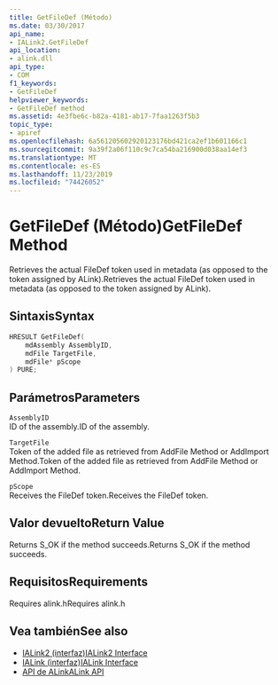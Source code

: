 ```yaml
---
title: GetFileDef (Método)
ms.date: 03/30/2017
api_name:
- IALink2.GetFileDef
api_location:
- alink.dll
api_type:
- COM
f1_keywords:
- GetFileDef
helpviewer_keywords:
- GetFileDef method
ms.assetid: 4e3fbe6c-b82a-4181-ab17-7faa1263f5b3
topic_type:
- apiref
ms.openlocfilehash: 6a561205602920123176bd421ca2ef1b601166c1
ms.sourcegitcommit: 9a39f2a06f110c9c7ca54ba216900d038aa14ef3
ms.translationtype: MT
ms.contentlocale: es-ES
ms.lasthandoff: 11/23/2019
ms.locfileid: "74426052"
---
```

# <a name="getfiledef-method"></a><span data-ttu-id="11812-102">GetFileDef (Método)</span><span class="sxs-lookup"><span data-stu-id="11812-102">GetFileDef Method</span></span>
<span data-ttu-id="11812-103">Retrieves the actual FileDef token used in metadata (as opposed to the token assigned by ALink).</span><span class="sxs-lookup"><span data-stu-id="11812-103">Retrieves the actual FileDef token used in metadata (as opposed to the token assigned by ALink).</span></span>  
  
## <a name="syntax"></a><span data-ttu-id="11812-104">Sintaxis</span><span class="sxs-lookup"><span data-stu-id="11812-104">Syntax</span></span>  
  
```cpp  
HRESULT GetFileDef(  
    mdAssembly AssemblyID,  
    mdFile TargetFile,  
    mdFile* pScope  
) PURE;  
```  
  
## <a name="parameters"></a><span data-ttu-id="11812-105">Parámetros</span><span class="sxs-lookup"><span data-stu-id="11812-105">Parameters</span></span>  
 `AssemblyID`  
 <span data-ttu-id="11812-106">ID of the assembly.</span><span class="sxs-lookup"><span data-stu-id="11812-106">ID of the assembly.</span></span>  
  
 `TargetFile`  
 <span data-ttu-id="11812-107">Token of the added file as retrieved from AddFile Method or AddImport Method.</span><span class="sxs-lookup"><span data-stu-id="11812-107">Token of the added file as retrieved from AddFile Method or AddImport Method.</span></span>  
  
 `pScope`  
 <span data-ttu-id="11812-108">Receives the FileDef token.</span><span class="sxs-lookup"><span data-stu-id="11812-108">Receives the FileDef token.</span></span>  
  
## <a name="return-value"></a><span data-ttu-id="11812-109">Valor devuelto</span><span class="sxs-lookup"><span data-stu-id="11812-109">Return Value</span></span>  
 <span data-ttu-id="11812-110">Returns S_OK if the method succeeds.</span><span class="sxs-lookup"><span data-stu-id="11812-110">Returns S_OK if the method succeeds.</span></span>  
  
## <a name="requirements"></a><span data-ttu-id="11812-111">Requisitos</span><span class="sxs-lookup"><span data-stu-id="11812-111">Requirements</span></span>  
 <span data-ttu-id="11812-112">Requires alink.h</span><span class="sxs-lookup"><span data-stu-id="11812-112">Requires alink.h</span></span>  
  
## <a name="see-also"></a><span data-ttu-id="11812-113">Vea también</span><span class="sxs-lookup"><span data-stu-id="11812-113">See also</span></span>

- [<span data-ttu-id="11812-114">IALink2 (interfaz)</span><span class="sxs-lookup"><span data-stu-id="11812-114">IALink2 Interface</span></span>](ialink2-interface.md)
- [<span data-ttu-id="11812-115">IALink (interfaz)</span><span class="sxs-lookup"><span data-stu-id="11812-115">IALink Interface</span></span>](ialink-interface.md)
- [<span data-ttu-id="11812-116">API de ALink</span><span class="sxs-lookup"><span data-stu-id="11812-116">ALink API</span></span>](index.md)

